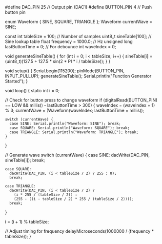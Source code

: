 #define DAC_PIN 25        // Output pin (DAC1)
#define BUTTON_PIN 4      // Push button pin

enum Waveform { SINE, SQUARE, TRIANGLE };
Waveform currentWave = SINE;

const int tableSize = 100;          // Number of samples
uint8_t sineTable[100];             // Sine lookup table
float frequency = 1000.0;           // Hz
unsigned long lastButtonTime = 0;   // For debounce
int waveIndex = 0;

void generateSineTable() {
  for (int i = 0; i < tableSize; i++) {
    sineTable[i] = (uint8_t)(127.5 + 127.5 * sin(2 * PI * i / tableSize));
  }
}

void setup() {
  Serial.begin(115200);
  pinMode(BUTTON_PIN, INPUT_PULLUP);
  generateSineTable();
  Serial.println("Function Generator Started");
}

void loop() {
  static int i = 0;

  // Check for button press to change waveform
  if (digitalRead(BUTTON_PIN) == LOW && millis() - lastButtonTime > 300) {
    waveIndex = (waveIndex + 1) % 3;
    currentWave = (Waveform)waveIndex;
    lastButtonTime = millis();

    switch (currentWave) {
      case SINE: Serial.println("Waveform: SINE"); break;
      case SQUARE: Serial.println("Waveform: SQUARE"); break;
      case TRIANGLE: Serial.println("Waveform: TRIANGLE"); break;
    }
  }

  // Generate wave
  switch (currentWave) {
    case SINE:
      dacWrite(DAC_PIN, sineTable[i]);
      break;

    case SQUARE:
      dacWrite(DAC_PIN, (i < tableSize / 2) ? 255 : 0);
      break;

    case TRIANGLE:
      dacWrite(DAC_PIN, (i < tableSize / 2) ?
        (i * 255 / (tableSize / 2)) :
        (255 - ((i - tableSize / 2) * 255 / (tableSize / 2))));
      break;
  }

  i = (i + 1) % tableSize;

  // Adjust timing for frequency
  delayMicroseconds(1000000 / (frequency * tableSize));
}